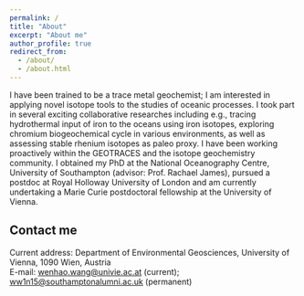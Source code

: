 ```yaml
---
permalink: /
title: "About"
excerpt: "About me"
author_profile: true
redirect_from: 
  - /about/
  - /about.html
---
```


I have been trained to be a trace metal geochemist; I am interested in applying novel isotope tools to the studies of oceanic processes. I took part in several exciting collaborative researches including e.g., tracing hydrothermal input of iron to the oceans using iron isotopes, exploring chromium biogeochemical cycle in various environments, as well as assessing stable rhenium isotopes as paleo proxy. I have been working proactively within the GEOTRACES and the isotope geochemistry community. I obtained my PhD at the National Oceanography Centre, University of Southampton (advisor: Prof. Rachael James), pursued a postdoc at Royal Holloway University of London and am currently undertaking a Marie Curie postdoctoral fellowship at the University of Vienna.


Contact me
------
Current address: Department of Environmental Geosciences, University of Vienna, 1090 Wien, Austria
<br>E-mail: [wenhao.wang@univie.ac.at](mailto:wenhao.wang@univie.ac.at) (current); <br>[ww1n15@southamptonalumni.ac.uk](mailto:ww1n15@southamptonalumni.ac.uk) (permanent) 
